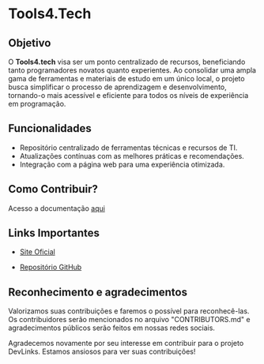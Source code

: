 # Tools4.Tech

## Objetivo

O **Tools4.tech** visa ser um ponto centralizado de recursos, beneficiando tanto programadores novatos quanto experientes. Ao consolidar uma ampla gama de ferramentas e materiais de estudo em um único local, o projeto busca simplificar o processo de aprendizagem e desenvolvimento, tornando-o mais acessível e eficiente para todos os níveis de experiência em programação.

## Funcionalidades

* Repositório centralizado de ferramentas técnicas e recursos de TI.
* Atualizações contínuas com as melhores práticas e recomendações.
* Integração com a página web para uma experiência otimizada.

## Como Contribuir?

Acesso a documentação [aqui](./CONTRIBUTING.md)

## Links Importantes

- [Site Oficial](https://www.tools4.tech/)

- [Repositório GitHub](https://github.com/mateusarcedev/tools4.tech)

## Reconhecimento e agradecimentos

Valorizamos suas contribuições e faremos o possível para reconhecê-las. Os contribuidores serão mencionados no arquivo "CONTRIBUTORS.md" e agradecimentos públicos serão feitos em nossas redes sociais.

Agradecemos novamente por seu interesse em contribuir para o projeto DevLinks. Estamos ansiosos para ver suas contribuições!

